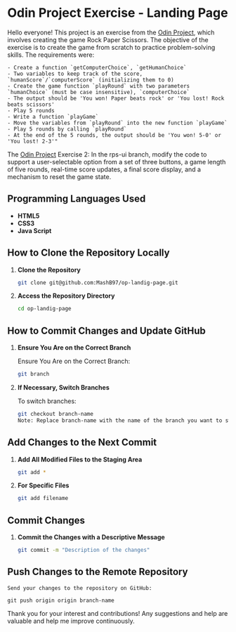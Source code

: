 # Odin Project Exercise - Landing Page

Hello everyone! This project is an exercise from the [Odin Project](https://www.theodinproject.com/), which involves creating the game Rock Paper Scissors. The objective of the exercise is to create the game from scratch to practice problem-solving skills. The requirements were:

    - Create a function `getComputerChoice`, `getHumanChoice`
    - Two variables to keep track of the score, `humanScore`/`computerScore` (initializing them to 0)
    - Create the game function `playRound` with two parameters `humanChoice` (must be case insensitive), `computerChoice`
    - The output should be 'You won! Paper beats rock' or 'You lost! Rock beats scissors'
    - Play 5 rounds
    - Write a function `playGame`
    - Move the variables from `playRound` into the new function `playGame`
    - Play 5 rounds by calling `playRound`
    - At the end of the 5 rounds, the output should be 'You won! 5-0' or 'You lost! 2-3'"
The [Odin Project](https://www.theodinproject.com/) Exercise 2: In the rps-ui branch, modify the code to support a user-selectable option from a set of three buttons, a game length of five rounds, real-time score updates, a final score display, and a mechanism to reset the game state.

## Programming Languages Used

- **HTML5**
- **CSS3**
- **Java Script**

## How to Clone the Repository Locally

1. **Clone the Repository**

   ```bash
   git clone git@github.com:MashB97/op-landig-page.git


2. **Access the Repository Directory**

    ```bash
    cd op-landig-page

## How to Commit Changes and Update GitHub

1. **Ensure You Are on the Correct Branch**
    
    Ensure You Are on the Correct Branch:

    ```bash
    git branch

2. **If Necessary, Switch Branches**
    
    To switch branches:

    ```bash
    git checkout branch-name
    Note: Replace branch-name with the name of the branch you want to switch to.

## Add Changes to the Next Commit

1. **Add All Modified Files to the Staging Area**

    ```bash
    git add *

2. **For Specific Files**

    ```bash
    git add filename

## Commit Changes

1. **Commit the Changes with a Descriptive Message**

    ```bash
    git commit -m "Description of the changes"

## Push Changes to the Remote Repository

    Send your changes to the repository on GitHub:

    git push origin origin branch-name

Thank you for your interest and contributions! Any suggestions and help are valuable and help me improve continuously.